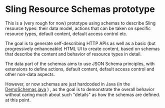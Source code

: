 Sling Resource Schemas prototype
================================

This is a (very rough for now) prototype using schemas to describe Sling resource types: their data model, 
actions that can be taken on specific resource types, default content, default access control etc.

The goal is to generate self-describing HTTP APIs as well as a basic (but progressively enhanceable) HTML UI to create content,
based on schemas that describe the content and behavior of resource types in detail.

The data part of the schemas aims to use JSON Schema principles, with extensions to define actions, default content, 
default access control and other non-data aspects.

However, or now schemas are just hardcoded in Java 
(in the [DemoSchemas.java](./demo/src/main/java/org/apache/sling/resourceschemas/demo/schemas/DemoSchemas.java) )
, as the goal is to demonstrate the overall behavior without caring much 
about such "details" as how the schemas are defined. at this point.
